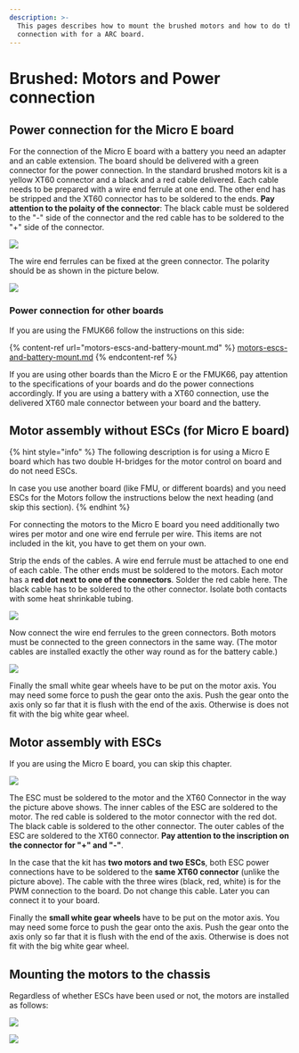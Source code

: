 ```yaml
---
description: >-
  This pages describes how to mount the brushed motors and how to do the power
  connection with for a ARC board.
---
```


# Brushed: Motors and Power connection

## Power connection for the Micro E board

For the connection of the Micro E board with a battery you need an adapter and an cable extension. The board should be delivered with a green connector for the power connection. In the standard brushed motors kit is a yellow XT60 connector and a black and a red cable delivered. Each cable needs to be prepared with a wire end ferrule at one end. The other end has be stripped and the XT60 connector has to be soldered to the ends. **Pay attention to the polaity of the connector**: The black cable must be soldered to the "-" side of the connector and the red cable has to be soldered to the "+" side of the connector.

![](../../../.gitbook/assets/20191217\_151253.jpg)

The wire end ferrules can be fixed at the green connector. The polarity should be as shown in the picture below.

![](../../../.gitbook/assets/20191218\_155858.jpg)

### Power connection for other boards

If you are using the FMUK66 follow the instructions on this side:

{% content-ref url="motors-escs-and-battery-mount.md" %}
[motors-escs-and-battery-mount.md](motors-escs-and-battery-mount.md)
{% endcontent-ref %}

If you are using other boards than the Micro E or the FMUK66, pay attention to the specifications of your boards and do the power connections accordingly. If you are using a battery with a XT60 connection, use the delivered XT60 male connector between your board and the battery.

## Motor assembly without ESCs (for Micro E board)

{% hint style="info" %}
The following description is for using a Micro E board which has two double H-bridges for the motor control on board and do not need ESCs.&#x20;

In case you use another board (like FMU, or different boards) and you need ESCs for the Motors follow the instructions below the next heading (and skip this section).
{% endhint %}

For connecting the motors to the Micro E board you need additionally two wires per motor and one wire end ferrule per wire. This items are not included in the kit, you have to get them on your own.

Strip the ends of the cables. A wire end ferrule must be attached to one end of each cable. The other ends must be soldered to the motors. Each motor has a **red dot next to one of the connectors**. Solder the red cable here. The black cable has to be soldered to the other connector. Isolate both contacts with some heat shrinkable tubing.

![](../../../.gitbook/assets/20191218\_153722.jpg)

Now connect the wire end ferrules to the green connectors. Both motors must be connected to the green connectors in the same way. (The motor cables are installed exactly the other way round as for the battery cable.)

![](../../../.gitbook/assets/20191218\_164529.jpg)

Finally the small white gear wheels have to be put on the motor axis. You may need some force to push the gear onto the axis. Push the gear onto the axis only so far that it is flush with the end of the axis. Otherwise is does not fit with the big white gear wheel.&#x20;



## Motor assembly with ESCs

If you are using the Micro E board, you can skip this chapter.

![](../../../.gitbook/assets/20191205\_144639.jpg)

The ESC must be soldered to the motor and the XT60 Connector in the way the picture above shows. The inner cables of the ESC are soldered to the motor. The red cable is soldered to the motor connector with the red dot. The black cable is soldered to the other connector. The outer cables of the ESC are soldered to the XT60 connector. **Pay attention to the inscription on the connector for "+" and "-"**.&#x20;

In the case that the kit has **two motors and two ESCs**, both ESC power connections have to be soldered to the **same XT60 connector** (unlike the picture above). The cable with the three wires (black, red, white) is for the PWM connection to the board. Do not change this cable. Later you can connect it to your board.

Finally the **small white gear wheels** have to be put on the motor axis. You may need some force to push the gear onto the axis. Push the gear onto the axis only so far that it is flush with the end of the axis. Otherwise is does not fit with the big white gear wheel.&#x20;

## Mounting the motors to the chassis

Regardless of whether ESCs have been used or not, the motors are installed as follows:



![](<../../../.gitbook/assets/20191218\_160405 (1).jpg>)

![](<../../../.gitbook/assets/20191218\_161301 (1).jpg>)
